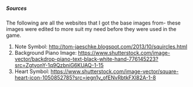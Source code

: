 ##### Sources
The following are all the websites that I got the base images from- these images were edited to more
suit my need before they were used in the game.
1. Note Symbol: http://tom-jaeschke.blogspot.com/2013/10/squircles.html
2. Background Piano Image: https://www.shutterstock.com/image-vector/backdrop-piano-text-black-white-hand-776145223?src=ZgtyonY-1q9QzbniG6KUAQ-1-15
3. Heart Symbol: https://www.shutterstock.com/image-vector/square-heart-icon-1050852785?src=iegn1y_ofENvRbtkFXl82A-1-8